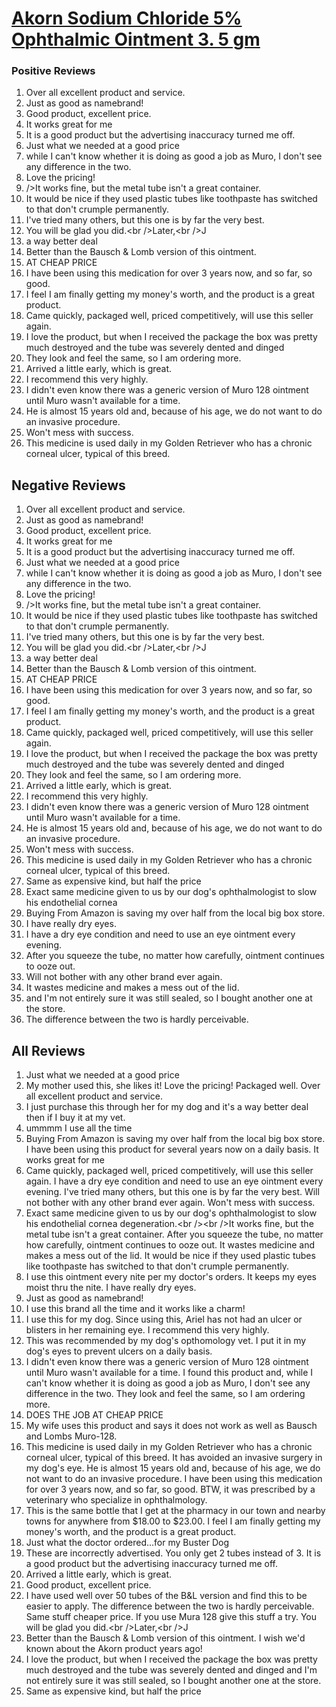# [Akorn Sodium Chloride 5% Ophthalmic Ointment 3. 5 gm](https://products.checkmycream.com/products/Akorn-Sodium-Chloride-5percent-Ophthalmic-Ointment-3.-5-gm.html)

### Positive Reviews

<ol>
      <li>Over all excellent product and service.</li>
      <li>Just as good as namebrand!</li>
      <li>Good product, excellent price.</li>
      <li>It works great for me</li>
      <li>It is a good product but the advertising inaccuracy turned me off.</li>
      <li>Just what we needed at a good price</li>
      <li>while I can&#x27;t know whether it is doing as good a job as Muro, I don&#x27;t see any difference in the two.  </li>
      <li>Love the pricing!  </li>
      <li>/&gt;It works fine, but the metal tube isn&#x27;t a great container.</li>
      <li>It would be nice if they used plastic tubes like toothpaste has switched to that don&#x27;t crumple permanently.</li>
      <li>I&#x27;ve tried many others, but this one is by far the very best.  </li>
      <li>You will be glad you did.&lt;br /&gt;Later,&lt;br /&gt;J</li>
      <li>a way better deal</li>
      <li>Better than the Bausch &amp; Lomb version of this ointment.  </li>
      <li>AT CHEAP PRICE</li>
      <li>I have been using this medication for over 3 years now, and so far, so good.</li>
      <li>I feel I am finally getting my money&#x27;s worth, and the product is a great product.</li>
      <li>Came quickly, packaged well, priced competitively, will use this seller again.  </li>
      <li>I love the product, but when I received the package the box was pretty much destroyed and the tube was severely dented and dinged</li>
      <li>They look and feel the same, so I am ordering more.</li>
      <li>Arrived a little early, which is great.</li>
      <li>I recommend this very highly.</li>
      <li>I didn&#x27;t even know there was a generic version of Muro 128 ointment until Muro wasn&#x27;t available for a time.  </li>
      <li>He is almost 15 years old and, because of his age, we do not want to do an invasive procedure.</li>
      <li>Won&#x27;t mess with success.</li>
      <li>This medicine is used daily in my Golden Retriever who has a chronic corneal ulcer, typical of this breed.</li>
</ol>


<h2>Negative Reviews</h2>
<ol>
<li> Over all excellent product and service.</li>
<li> Just as good as namebrand!</li>
<li> Good product, excellent price.</li>
<li> It works great for me</li>
<li> It is a good product but the advertising inaccuracy turned me off.</li>
<li> Just what we needed at a good price</li>
<li> while I can&#x27;t know whether it is doing as good a job as Muro, I don&#x27;t see any difference in the two.  </li>
<li> Love the pricing!  </li>
<li> /&gt;It works fine, but the metal tube isn&#x27;t a great container.</li>
<li> It would be nice if they used plastic tubes like toothpaste has switched to that don&#x27;t crumple permanently.</li>
<li> I&#x27;ve tried many others, but this one is by far the very best.  </li>
<li> You will be glad you did.&lt;br /&gt;Later,&lt;br /&gt;J</li>
<li> a way better deal</li>
<li> Better than the Bausch &amp; Lomb version of this ointment.  </li>
<li> AT CHEAP PRICE</li>
<li> I have been using this medication for over 3 years now, and so far, so good.</li>
<li> I feel I am finally getting my money&#x27;s worth, and the product is a great product.</li>
<li> Came quickly, packaged well, priced competitively, will use this seller again.  </li>
<li> I love the product, but when I received the package the box was pretty much destroyed and the tube was severely dented and dinged</li>
<li> They look and feel the same, so I am ordering more.</li>
<li> Arrived a little early, which is great.</li>
<li> I recommend this very highly.</li>
<li> I didn&#x27;t even know there was a generic version of Muro 128 ointment until Muro wasn&#x27;t available for a time.  </li>
<li> He is almost 15 years old and, because of his age, we do not want to do an invasive procedure.</li>
<li> Won&#x27;t mess with success.</li>
<li> This medicine is used daily in my Golden Retriever who has a chronic corneal ulcer, typical of this breed.</li>
<li> Same as expensive kind, but half the price</li>
<li> Exact same medicine given to us by our dog&#x27;s ophthalmologist to slow his endothelial cornea</li>
<li> Buying From Amazon is saving my over half from the local big box store.</li>
<li> I have really dry eyes.</li>
<li> I have a dry eye condition and need to use an eye ointment every evening.  </li>
<li> After you squeeze the tube, no matter how carefully, ointment continues to ooze out.</li>
<li> Will not bother with any other brand ever again.  </li>
<li> It wastes medicine and makes a mess out of the lid.</li>
<li> and I&#x27;m not entirely sure it was still sealed, so I bought another one at the store.</li>
<li> The difference between the two is hardly perceivable.  </li>
</ol>

<h2>All Reviews</h2>

<ol>
    <li> Just what we needed at a good price</li>
    <li> My mother used this, she likes it!  Love the pricing!  Packaged well.  Over all excellent product and service.</li>
    <li> I just purchase this through her for my dog and it&#x27;s a way better deal then if I buy it at my vet.</li>
    <li> ummmm I use all the time</li>
    <li> Buying From Amazon is saving my over half from the local big box store. I have been using this product for several years now on a daily basis. It works great for me</li>
    <li> Came quickly, packaged well, priced competitively, will use this seller again.  I have a dry eye condition and need to use an eye ointment every evening.  I&#x27;ve tried many others, but this one is by far the very best.  Will not bother with any other brand ever again.  Won&#x27;t mess with success.</li>
    <li> Exact same medicine given to us by our dog&#x27;s ophthalmologist to slow his endothelial cornea degeneration.&lt;br /&gt;&lt;br /&gt;It works fine, but the metal tube isn&#x27;t a great container. After you squeeze the tube, no matter how carefully, ointment continues to ooze out. It wastes medicine and makes a mess out of the lid. It would be nice if they used plastic tubes like toothpaste has switched to that don&#x27;t crumple permanently.</li>
    <li> I use this ointment every nite per my doctor&#x27;s orders.  It  keeps my eyes moist thru the nite.  I have really dry eyes.</li>
    <li> Just as good as namebrand!</li>
    <li> I use this brand all the time and it works like a charm!</li>
    <li> I use this for my dog.  Since using this, Ariel has not had an ulcer or blisters in her remaining eye.  I recommend this very highly.</li>
    <li> This was recommended by my dog&#x27;s opthomology vet.  I put it in my dog&#x27;s eyes to prevent ulcers on a daily basis.</li>
    <li> I didn&#x27;t even know there was a generic version of Muro 128 ointment until Muro wasn&#x27;t available for a time.  I found this product and, while I can&#x27;t know whether it is doing as good a job as Muro, I don&#x27;t see any difference in the two.  They look and feel the same, so I am ordering more.</li>
    <li> DOES THE JOB AT CHEAP PRICE</li>
    <li> My wife uses this product and says it does not work as well as Bausch and Lombs Muro-128.</li>
    <li> This medicine is used daily in my Golden Retriever who has a chronic corneal ulcer, typical of this breed. It has avoided an invasive surgery in my dog&#x27;s eye. He is almost 15 years old and, because of his age, we do not want to do an invasive procedure. I have been using this medication for over 3 years now, and so far, so good. BTW, it was prescribed by a veterinary who specialize in ophthalmology.</li>
    <li> This is the same bottle that I get at the pharmacy in our town and nearby towns for anywhere from $18.00 to $23.00.  I feel I am finally getting my money&#x27;s worth, and the product is a great product.</li>
    <li> Just what the doctor ordered...for my Buster Dog</li>
    <li> These are incorrectly advertised.  You only get 2 tubes instead of 3.  It is a good product but the advertising inaccuracy turned me off.</li>
    <li> Arrived a little early, which is great.</li>
    <li> Good product, excellent price.</li>
    <li> I have used well over 50 tubes of the B&amp;L version and find this to be easier to apply.  The difference between the two is hardly perceivable.  Same stuff cheaper price.  If you use Mura 128 give this stuff a try.  You will be glad you did.&lt;br /&gt;Later,&lt;br /&gt;J</li>
    <li> Better than the Bausch &amp; Lomb version of this ointment.  I wish we&#x27;d known about the Akorn product years ago!</li>
    <li> I love the product, but when I received the package the box was pretty much destroyed and the tube was severely dented and dinged and I&#x27;m not entirely sure it was still sealed, so I bought another one at the store.</li>
    <li> Same as expensive kind, but half the price</li>
</ol>




